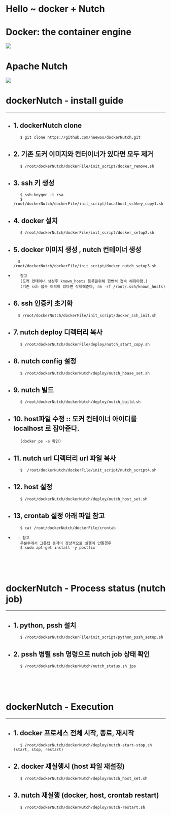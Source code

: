 # Hello ~ docker + Nutch


 
<h1>Docker: the container engine</h1>
<img src="https://www.docker.com/sites/default/files/social/docker_facebook_share.png">

<br>

<h1>Apache Nutch</h1>
<img src="https://camo.githubusercontent.com/fb1745c7817695aa72e3ec80302e672bcc1fc56c/687474703a2f2f6e757463682e6170616368652e6f72672f6173736574732f696d672f6e757463685f6c6f676f5f746d2e706e67">


<h1>dockerNutch - install guide</h1>
<hr>
<ul>
<li>
<h2>1. dockerNutch clone</h2>
<pre><code>   $ git clone https://github.com/heewoo/dockerNutch.git
</code></pre>
</li>
<li>
<h2>2. 기존 도커 이미지와 컨터이너가 있다면 모두 제거</h2>
<pre><code>   $ /root/dockerNutch/dockerFile/init_script/docker_remove.sh
</code></pre>
</li>
<li>
<h2>3. ssh 키 생성</h2>
<pre><code>   $ ssh-keygen -t rsa
   $ /root/dockerNutch/dockerFile/init_script/localhost_sshkey_copy1.sh
</code></pre>
</li>
<li>
<h2>4. docker 설치</h2>
<pre><code>   $ /root/dockerNutch/dockerFile/init_script/docker_setup2.sh
</code></pre>
</li>
<li>
<h2>5.  docker 이미지 생성 , nutch 컨테이너 생성</h2>
<pre><code>  $  /root/dockerNutch/dockerFile/init_script/docker_nutch_setup3.sh
</code></pre>
</li>
<li>
<pre><code>   참고
   (도커 컨테이너 생성후 known_hosts 등록을위해 한번씩 접속 해줘야함.)
   (기존 ssh 접속 이력이 있다면 삭제해준다, rm -rf /root/.ssh/known_hosts)
</code></pre>
</li>
<li>
<h2>6.  ssh 인증키 초기화</h2>
<pre><code>  $ /root/dockerNutch/dockerFile/init_script/docker_ssh_init.sh
</code></pre>
</li>
<li>
<h2>7. nutch deploy 디렉터리 복사</h2>
<pre><code>   $ /root/dockerNutch/dockerFile/deploy/nutch_start_copy.sh
</code></pre>
</li>
<li>
<h2>8. nutch config 설정</h2>
<pre><code>   $ /root/dockerNutch/dockerNutch/deploy/nutch_hbase_set.sh
</code></pre>
</li>
<li>
<h2>9. nutch 빌드</h2>
<pre><code>   $ /root/dockerNutch/dockerNutch/deploy/nutch_build.sh
</code></pre>
</li>
<li>
<h2>10. host파일 수정 :: 도커 컨테이너 아이디를 localhost 로 잡아준다.</h2>
<pre><code>   (docker ps -a 확인)
</code></pre>
</li>
<li>
<h2>11. nutch url 디렉터리 url 파일 복사</h2>
<pre><code>   $  /root/dockerNutch/dockerFile/init_script/nutch_script4.sh
</code></pre>
</li>
<li>
<h2>12. host 설정</h2>
<pre><code>   $ /root/dockerNutch/dockerNutch/deploy/nutch_host_set.sh
</code></pre>
</li>
<li>
<h2>13, crontab 설정 아래 파일 참고</h2>
<pre><code>   $ cat /root/dockerNutch/dockerFile/crontab
</code></pre>
</li>
<li>
<pre><code>  - 참고
   우분투에서 크론탭 동작이 정상적으로 실행이 안될경우
   $ sudo apt-get install -y postfix
</code></pre>
</li>
</ul>
<p><br>
<br>
<br></p>
<h1>dockerNutch - Process status (nutch job)</h1>
<hr>
<ul>
<li>
<h2>1. python, pssh 설치</h2>
<pre><code>   $ /root/dockerNutch/dockerFile/init_script/python_pssh_setup.sh
</code></pre>
</li>
<li>
<h2>2. pssh 병렬 ssh 명령으로 nutch job 상태 확인</h2>
<pre><code>   $ /root/dockerNutch/dockerNutch/nutch_status.sh jps
</code></pre>
</li>
</ul>
<p><br>
<br>
<br></p>
<h1>dockerNutch -  Execution</h1>
<hr>
<ul>
<li>
<h2>1. docker 프로세스 전체 시작,  종료, 재시작</h2>
<pre><code>   $ /root/dockerNutch/dockerNutch/deploy/nutch-start-stop.sh (start, stop, restart)
</code></pre>
</li>
<li>
<h2>2. docker 재실행시 (host 파일 재설정)</h2>
<pre><code>   $ /root/dockerNutch/dockerNutch/deploy/nutch_host_set.sh
</code></pre>
</li>

<li>
<h2>3. nutch 재실행 (docker, host, crontab restart)</h2>
<pre><code>   $ /root/dockerNutch/dockerNutch/deploy/nutch-restart.sh
</code></pre>
</li>


</ul>

